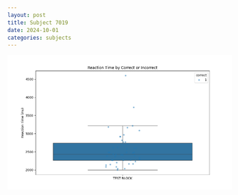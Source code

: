 ```yaml
---
layout: post
title: Subject 7019
date: 2024-10-01
categories: subjects
---
```


![](data/7019/run-1/7019_DSST_rt.png)
